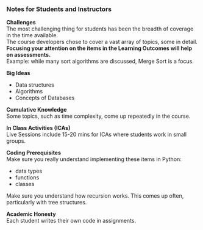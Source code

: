 ### Notes for Students and Instructors

**Challenges**  
The most challenging thing for students has been the breadth of coverage in the time available.  
The course developers chose to cover a vast array of topics, some in detail.  
**Focusing your attention on the items in the Learning Outcomes will help on assessments.**  
Example: while many sort algorithms are discussed, Merge Sort is a focus.

**Big Ideas**
- Data structures
- Algorithms
- Concepts of Databases

**Cumulative Knowledge**  
Some topics, such as time complexity, come up repeatedly in the course. 

**In Class Activities (ICAs)**  
Live Sessions include 15-20 mins for ICAs where students work in small groups. 

**Coding Prerequisites**  
Make sure you really understand implementing these items in Python:
- data types
- functions
- classes

Make sure you understand how recursion works. This comes up often, particularly with tree structures.

**Academic Honesty**  
Each student writes their own code in assignments.  
